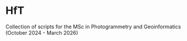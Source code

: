 # HfT
Collection of scripts for the MSc in Photogrammetry and Geoinformatics (October 2024 - March 2026)
